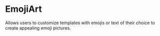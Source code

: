 # EmojiArt
Allows users to customize templates with emojis or text of their choice to create appealing emoji pictures.
